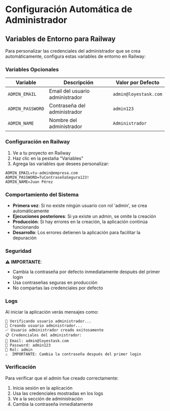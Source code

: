 # Configuración Automática de Administrador

## Variables de Entorno para Railway

Para personalizar las credenciales del administrador que se crea automáticamente, configura estas variables de entorno en Railway:

### Variables Opcionales

| Variable | Descripción | Valor por Defecto |
|----------|-------------|-------------------|
| `ADMIN_EMAIL` | Email del usuario administrador | `admin@loyestask.com` |
| `ADMIN_PASSWORD` | Contraseña del administrador | `admin123` |
| `ADMIN_NAME` | Nombre del administrador | `Administrador` |

### Configuración en Railway

1. Ve a tu proyecto en Railway
2. Haz clic en la pestaña "Variables"
3. Agrega las variables que desees personalizar:

```
ADMIN_EMAIL=tu-admin@empresa.com
ADMIN_PASSWORD=TuContraseñaSegura123!
ADMIN_NAME=Juan Pérez
```

### Comportamiento del Sistema

- **Primera vez**: Si no existe ningún usuario con rol 'admin', se crea automáticamente
- **Ejecuciones posteriores**: Si ya existe un admin, se omite la creación
- **Producción**: Si hay errores en la creación, la aplicación continúa funcionando
- **Desarrollo**: Los errores detienen la aplicación para facilitar la depuración

### Seguridad

⚠️ **IMPORTANTE**: 
- Cambia la contraseña por defecto inmediatamente después del primer login
- Usa contraseñas seguras en producción
- No compartas las credenciales por defecto

### Logs

Al iniciar la aplicación verás mensajes como:

```
🔧 Verificando usuario administrador...
👤 Creando usuario administrador...
✅ Usuario administrador creado exitosamente
📋 Credenciales del administrador:
📧 Email: admin@loyestask.com
🔑 Password: admin123
👑 Rol: admin
⚠️  IMPORTANTE: Cambia la contraseña después del primer login
```

### Verificación

Para verificar que el admin fue creado correctamente:

1. Inicia sesión en la aplicación
2. Usa las credenciales mostradas en los logs
3. Ve a la sección de administración
4. Cambia la contraseña inmediatamente
